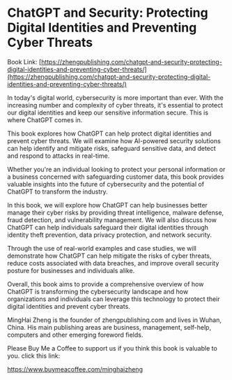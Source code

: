 # ChatGPT and Security: Protecting Digital Identities and Preventing Cyber Threats

Book Link: [https://zhengpublishing.com/chatgpt-and-security-protecting-digital-identities-and-preventing-cyber-threats/](https://zhengpublishing.com/chatgpt-and-security-protecting-digital-identities-and-preventing-cyber-threats/)

In today's digital world, cybersecurity is more important than ever. With the increasing number and complexity of cyber threats, it's essential to protect our digital identities and keep our sensitive information secure. This is where ChatGPT comes in.

This book explores how ChatGPT can help protect digital identities and prevent cyber threats. We will examine how AI-powered security solutions can help identify and mitigate risks, safeguard sensitive data, and detect and respond to attacks in real-time.

Whether you're an individual looking to protect your personal information or a business concerned with safeguarding customer data, this book provides valuable insights into the future of cybersecurity and the potential of ChatGPT to transform the industry.

In this book, we will explore how ChatGPT can help businesses better manage their cyber risks by providing threat intelligence, malware defense, fraud detection, and vulnerability management. We will also discuss how ChatGPT can help individuals safeguard their digital identities through identity theft prevention, data privacy protection, and network security.

Through the use of real-world examples and case studies, we will demonstrate how ChatGPT can help mitigate the risks of cyber threats, reduce costs associated with data breaches, and improve overall security posture for businesses and individuals alike.

Overall, this book aims to provide a comprehensive overview of how ChatGPT is transforming the cybersecurity landscape and how organizations and individuals can leverage this technology to protect their digital identities and prevent cyber threats.

MingHai Zheng is the founder of zhengpublishing.com and lives in Wuhan, China. His main publishing areas are business, management, self-help, computers and other emerging foreword fields.

Please Buy Me a Coffee to support us if you think this book is valuable to you. click this link:

https://www.buymeacoffee.com/minghaizheng
